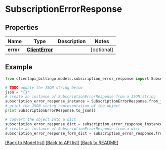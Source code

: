# SubscriptionErrorResponse


## Properties
Name | Type | Description | Notes
------------ | ------------- | ------------- | -------------
**error** | [**ClientError**](ClientError.md) |  | [optional] 

## Example

```python
from clientapi_billingo.models.subscription_error_response import SubscriptionErrorResponse

# TODO update the JSON string below
json = "{}"
# create an instance of SubscriptionErrorResponse from a JSON string
subscription_error_response_instance = SubscriptionErrorResponse.from_json(json)
# print the JSON string representation of the object
print SubscriptionErrorResponse.to_json()

# convert the object into a dict
subscription_error_response_dict = subscription_error_response_instance.to_dict()
# create an instance of SubscriptionErrorResponse from a dict
subscription_error_response_form_dict = subscription_error_response.from_dict(subscription_error_response_dict)
```
[[Back to Model list]](../README.md#documentation-for-models) [[Back to API list]](../README.md#documentation-for-api-endpoints) [[Back to README]](../README.md)


